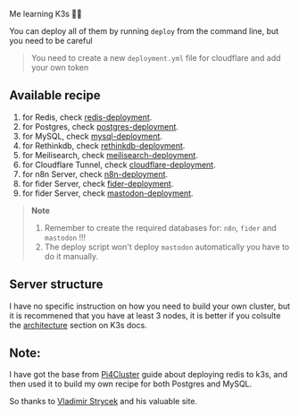 Me learning K3s 🤷‍♂️

You can deploy all of them by running `deploy` from the command line, but you need to be careful

> You need to create a new `deployment.yml` file for cloudflare and add your own token

## Available recipe

1. for Redis, check [redis-deployment](redis/).
2. for Postgres, check [postgres-deployment](postgres/).
3. for MySQL, check [mysql-deployment](mysql/).
4. for Rethinkdb, check [rethinkdb-deployment](rethinkdb/).
4. for Meilisearch, check [meilisearch-deployment](meilisearch/).
5. for Cloudflare Tunnel, check [cloudflare-deployment](cloudflare/).
6. for n8n Server, check [n8n-deployment](n8n/).
7. for fider Server, check [fider-deployment](fider/).
8. for fider Server, check [mastodon-deployment](mastodon/).

> **Note**
> 1. Remember to create the required databases for: `n8n`,  `fider` and `mastodon` !!!
> 2. The deploy script won't deploy `mastodon` automatically you have to do it manually.

## Server structure

I have no specific instruction on how you need to build your own cluster, but it is recommened that you have at least 3 nodes, it is better if you colsulte the [architecture](https://rancher.com/docs/k3s/latest/en/architecture/) section on K3s docs.


## Note:
I have got the base from [Pi4Cluster](https://rpi4cluster.com/k3s/k3s-redis/?utm_source=github&utm_id=zaher/k3s-recipe) guide about deploying redis to k3s, and then used it to build my own recipe for both Postgres and MySQL.

So thanks to [Vladimir Strycek](https://rpi4cluster.com/?utm_source=github&utm_id=zaher/k3s-recipe) and his valuable site.